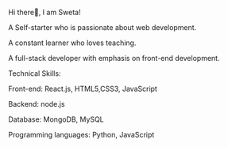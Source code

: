 Hi there👋, I am Sweta!

A Self-starter who is passionate about web development. 

A constant learner who loves teaching.

A full-stack developer with emphasis on front-end development.

Technical Skills:

Front-end: React.js, HTML5,CSS3, JavaScript

Backend: node.js

Database: MongoDB, MySQL

Programming languages: Python, JavaScript
